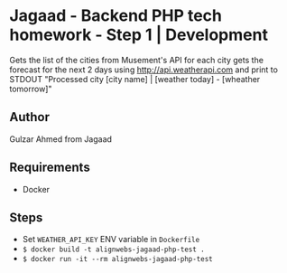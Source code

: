 # Jagaad - Backend PHP tech homework - Step 1 | Development

Gets the list of the cities from Musement's API for each city gets the forecast for the next 2 days using http://api.weatherapi.com and print to STDOUT "Processed city [city name] | [weather today] - [wheather tomorrow]"

## Author

Gulzar Ahmed from Jagaad

## Requirements

- Docker

## Steps

- Set `WEATHER_API_KEY` ENV variable in `Dockerfile`
- `$ docker build -t alignwebs-jagaad-php-test .`
- `$ docker run -it --rm alignwebs-jagaad-php-test`
